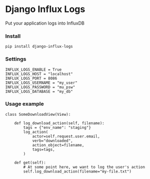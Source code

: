 # Django Influx Logs

Put your application logs into InfluxDB

### Install


`pip install django-influx-logs`


### Settings

```
INFLUX_LOGS_ENABLE = True
INFLUX_LOGS_HOST = "localhost"
INFLUX_LOGS_PORT = 8086
INFLUX_LOGS_USERNAME = "my_user"
INFLUX_LOGS_PASSWORD = "mu_psw"
INFLUX_LOGS_DATABASE = "my_db"
```

### Usage example

```
class SomeDownloadView(View):

    def log_download_action(self, filename):
        tags = {"env_name": "staging"}
        log_action(
            actor=self.request.user.email,
            verb="downloaded",
            action_object=filename,
            tags=tags,
        )

    def get(self):
        # At some point here, we want to log the user's action
        self.log_download_action(filename="my-file.txt")
```
